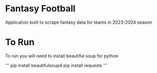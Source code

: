 # Fantasy Football

Application built to scrape fantasy data for teams in 2023-2024 season

# To Run
To run you will need to install beautiful soup for python 

'''
pip install beautifulsoup4
pip install requests
'''